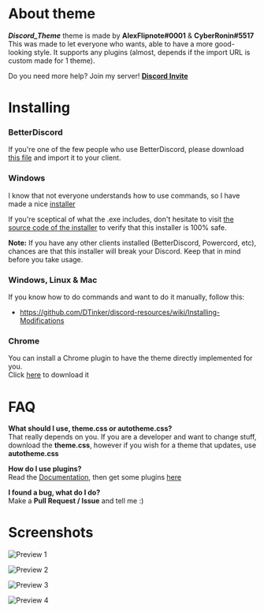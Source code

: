 # About theme
***Discord_Theme*** theme is made by **AlexFlipnote#0001** & **CyberRonin#5517**<br>
This was made to let everyone who wants, able to have a more good-looking style. It supports any plugins (almost, depends if the import URL is custom made for 1 theme).

Do you need more help? Join my server! **[Discord Invite](https://discord.gg/DpxkY3x)**

# Installing
### BetterDiscord
If you're one of the few people who use BetterDiscord, please download [this file](https://raw.githubusercontent.com/AlexFlipnote/Discord_Theme/master/autotheme.theme.css) and import it to your client.

### Windows
I know that not everyone understands how to use commands,
so I have made a nice [installer](https://github.com/AlexFlipnote/beautifuldiscord-installer/raw/master/beautifuldiscord.exe)

If you're sceptical of what the .exe includes, don't hesitate to visit
[the source code of the installer](https://github.com/AlexFlipnote/beautifuldiscord-installer)
to verify that this installer is 100% safe.

**Note:** If you have any other clients installed (BetterDiscord, Powercord, etc), chances are that this installer will break your Discord. Keep that in mind before you take usage.

### Windows, Linux & Mac
If you know how to do commands and want to do it manually, follow this:
- https://github.com/DTinker/discord-resources/wiki/Installing-Modifications

### Chrome
You can install a Chrome plugin to have the theme directly implemented for you.<br>
Click  [here](https://chrome.google.com/webstore/detail/doapcadhkfkjlpkgkoddmmcknkhmmbeo) to download it

# FAQ
**What should I use, theme.css or autotheme.css?**<br>That really depends on you. If you are a developer and want
to change stuff, download the **theme.css**, however if you wish for a theme that updates, use **autotheme.css**

**How do I use plugins?**<br>Read the [Documentation](https://github.com/AlexFlipnote/Discord_Theme/blob/master/docs/Documentation.md), then get some plugins [here](https://github.com/AlexFlipnote/Discord_Theme/blob/master/docs/Plugins.md)

**I found a bug, what do I do?**<br>Make a **Pull Request / Issue** and tell me :)

# Screenshots
![Preview 1](https://i.alexflipnote.dev/6c5Nb2e.png)

![Preview 2](https://i.alexflipnote.dev/7dEBUDA.png)

![Preview 3](https://i.alexflipnote.dev/9eFXRVs.png)

![Preview 4](https://i.alexflipnote.dev/6EuCjnZ.png)
